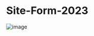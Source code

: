 # Site-Form-2023

![image](https://user-images.githubusercontent.com/86181396/226156393-23c02209-8de4-4235-9e3e-d2071a46e6f3.png)
